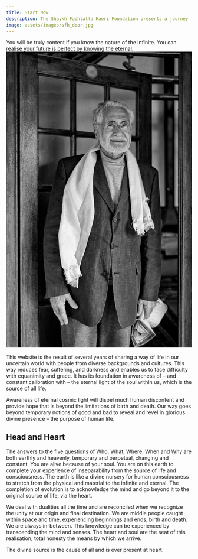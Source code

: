 ```yaml
---
title: Start Now
description: The Shaykh Fadhlalla Haeri Foundation presents a journey from self to soul, via joyful surrender.
image: assets/images/sfh_door.jpg
---
```


<div class="callout">
You will be truly content if you know the nature of the infinite. You can realise your future is perfect by knowing the eternal. 
</div>

<div markdown="1" class="zp-logo">
<img src="/assets/images/sfh_door_crop.jpg" class="ab-image" />
</div>

This website is the result of several years of sharing a way of life in our uncertain world with people from diverse backgrounds and cultures. This way reduces fear, suffering, and darkness and enables us to face difficulty with equanimity and grace. It has its foundation in awareness of – and constant calibration with – the eternal light of the soul within us, which is the source of all life. 

Awareness of eternal cosmic light will dispel much human discontent and provide hope that is beyond the limitations of birth and death. Our way goes beyond temporary notions of good and bad to reveal and revel in glorious divine presence – the purpose of human life.

## Head and Heart

The answers to the five questions of Who, What, Where, When and Why are both earthly and heavenly, temporary and perpetual, changing and constant. You are alive because of your soul. You are on this earth to complete your experience of inseparability from the source of life and consciousness. The earth is like a divine nursery for human consciousness to stretch from the physical and material to the infinite and eternal. The completion of evolution is to acknowledge the mind and go beyond it to the original source of life, via the heart.

We deal with dualities all the time and are reconciled when we recognize the unity at our origin and final destination. We are middle people caught within space and time, experiencing beginnings and ends, birth and death. We are always in-between. This knowledge can be experienced by transcending the mind and senses. The heart and soul are the seat of this realisation; total honesty the means by which we arrive. 

<div class="callout">
The divine source is the cause of all and is ever present at heart.
</div>